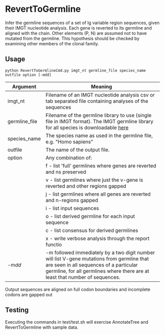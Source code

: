 # RevertToGermline #

Infer the germline sequences of a set of Ig variable region sequences, given their IMGT nucleotide analysis. Each gene is reverted to its germline and aligned with the chain. Other elements (P, N) are assumed not to have mutated from the germline. This hypothesis should be checked by examining other members of the clonal family.

## Usage ##

    python RevertToGermlineCmd.py imgt_nt germline_file species_name outfile option [-mdd]

Argument|Meaning
--------|-------
imgt_nt|Filename of an IMGT nucleotide analysis csv or tab separated file containing analyses of the sequences
germline_file|Filename of the germline library to use (single file in IMGT format). The IMGT germline library for all species is downloadable [here](http://www.imgt.org/download/GENE-DB/IMGTGENEDB-ReferenceSequences.fasta-nt-WithoutGaps-F+ORF+inframeP)
species_name|The species name as used in the germline file, e.g. "Homo sapiens"
outfile|The name of the output file.
option|Any combination of:
| |f - list 'full' germlines where genes are reverted and ns preserved
| |v - list germlines where just the v-gene is reverted and other regions gapped
| |j - list germlines where all genes are reverted and n-regions gapped
| |i - list input sequences
| |o - list derived germline for each input sequence
| |c - list consensus for derived germlines
| |x - write verbose analysis through the report functio 
|-m*dd*|-m followed immediately by a two digit number will list V-gene mutations from germline that are seen in all sequences of a particular germline, for all germlines where there are at least that number of sequences.

Output sequences are aligned on full codon boundaries and incomplete codons are gapped out

## Testing ##

Executing the commands in test/test.sh will exercise AnnotateTree and RevertToGermline with sample data.